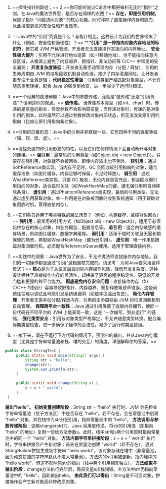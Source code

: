 1. ==探寻指针的踪迹：==
2.==你可能听说过C语言中那把锋利无比的“指针”之剑。在Java的魔法世界里，是否存在同样的东西？==
**存在，即是引用机制。**
保留了指针 “间接访问对象” 的核心功能，同时移除了直接操作内存的能力，以此换取更高的安全性和开发效率。

2. ==Java中的“引用”究竟是什么？与指针相比，这种设计为我们的世界带来了什么（例如，安全性和简便性）？==
****“引用” 是一种指向对象内存地址的标识符**，但它被 JVM 严格管控，开发者无法直接操作其指向的内存地址。
**安全性极大提升**：引用不允许进行地址运算（如+1移动地址），也不能指向任意内存区域，从根源上避免了内存越界、野指针、非法访问等 C/C++ 中常见的安全漏洞；
**开发复杂度降低**：开发者无需手动管理内存（分配 / 释放），引用的生命周期由 JVM 的垃圾回收机制自动处理，减少了内存泄漏风险，让开发者更专注于业务逻辑；
**代码稳定性增强**：引用的类型严格匹配对象类型，不允许随意类型转换，配合 Java 的强类型检查，进一步减少了运行时错误。

3. ==一个经典的魔法辩题：Java中的参数传递，究竟是“值传递”还是“引用传递”？请阐述你的观点。==
**值传递。**
当传递基本类型（如 int、char）时，传递的是变量的副本，修改参数不会影响原变量；当传递对象时，传递的是对象引用的副本，此时虽然可以通过参数修改对象内部状态，但无法改变原引用的指向（比如让原引用指向新对象）。

4. ==引用的四重形态：Java中的引用并非铁板一块，它有四种不同的强度等级（强、软、弱、虚）。==
5. ==请探究这四种引用形态的特性，以及它们在何种情况下会自动断开与对象的连接。==
**强引用**：最常见的引用类型（如Object obj = new Object()）。只要存在强引用，对象就不会被回收，即使内存溢出也不例外。
**软引用**：通过SoftReference类实现。当内存不足时，GC 会回收软引用指向的对象，适合缓存场景（如图片缓存，内存足够时保留，不足时释放）。
**弱引用**：通过WeakReference类实现。只要 GC 触发，无论内存是否充足，都会回收弱引用指向的对象，适合临时关联（如WeakHashMap的键，键无强引用时自动移除条目）。
**虚引用**：通过PhantomReference类实现，最弱的引用类型。无法通过虚引用获取对象，唯一作用是在对象被回收时收到系统通知（用于跟踪对象回收时机，管理直接内存）。

6. ==它们各自适用于哪些特殊的魔法场景？（例如：构建缓存、监控对象回收）==
**强引用**：最常用的引用方式（如Object obj = new Object()），适用于必须始终存在的核心对象，如业务模型、配置信息等。
**软引用**：适合内存敏感的缓存场景，例如图片缓存、数据字典缓存。
**弱引用**：适用于临时关联且无需长期保留的场景，典型如WeakHashMap（键为弱引用）。
**虚引用**：唯一作用是跟踪对象回收时机，必须配合ReferenceQueue使用。适用于管理直接内存。

7. ==实践中的洞察：Java世界为了安全，不允许魔法师直接操作内存地址。我们的一切操作都是通过“引用”这根魔杖完成的。请思考：为何Java要采用这种模式？==
**核心**是为了从语言层面消除内存操作风险，降低开发复杂度。这种设计牺牲了直接操作内存的灵活性，却换来了更高的程序稳定性、更低的开发门槛和更强的跨平台能力。
**彻底避免内存安全问题**：直接操作内存（如 C/C++ 的指针）容易导致野指针、内存越界、重复释放等致命错误，这些问题往往难以调试且可能引发系统级漏洞（如缓冲区溢出攻击）。
**简化内存管理**：开发者无需手动分配/释放内存，引用的生命周期由 JVM 的垃圾回收机制自动管理。
**保障跨平台一致性**：Java 通过引用屏蔽了底层内存细节，使同一份代码在不同平台的 JVM 上能表现一致，这是 “一次编写，到处运行” 的基础。
**强化类型安全**：引用与对象类型严格绑定，不允许随意类型转换。配合编译期类型检查，进一步确保了操作的合法性，减少了运行时类型错误。

8. ==接下来，请在不运行下方代码的情况下，预测它的输出，并从Java内存模型（尤其是字符串常量池和栈、堆的交互）的角度，详细解释你的答案。==
```java
public class StringTest {
     public static void main(String[] args) {
         String str = "hello";
         change(str);
         System.out.println(str);
     }
 
     public static void change(String s) {
         s = s + " world";
     }
 }
```
**输出"hello"。**
**初始变量创建阶段**：String str = "hello" 执行时，JVM 会先检查字符串常量池（位于方法区）中是否存在 "hello"。若不存在，会在常量池中创建 "hello" 对象，并在栈中为str分配引用，指向常量池中的 "hello"。
**方法调用与参数传递阶段**：调用change(str)时，Java 采用值传递，将str的引用值（即指向 "hello" 的地址）复制一份给方法参数s。此时，栈中str和s两个引用暂时指向常量池中的同一个 "hello" 对象。
**方法内部字符串拼接阶段**：s = s + " world" 执行时，字符串拼接会产生新对象：首先在常量池创建 "world"（若不存在）。通过StringBuilder拼接生成新字符串 "hello world"，该对象存储在堆中（非常量池，因为动态拼接的字符串默认不进入常量池）。方法内的s引用被更新，指向堆中的 "hello world"，但这不影响原str的指向（栈中两个引用相互独立）。
**方法结束与输出阶段**：change方法执行完毕后，局部变量s出栈销毁。主方法中str仍指向常量池中的 "hello"，因此输出hello。
**由此我们可以得出**：String是不可变对象，拼接操作会产生新对象而非修改原对象。